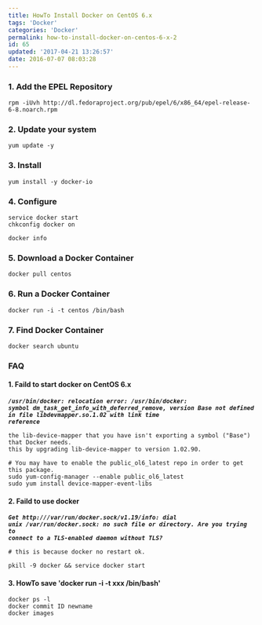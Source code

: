 ```yaml
---
title: HowTo Install Docker on CentOS 6.x
tags: 'Docker'
categories: 'Docker'
permalink: how-to-install-docker-on-centos-6-x-2
id: 65
updated: '2017-04-21 13:26:57'
date: 2016-07-07 08:03:28
---
```


### **1. Add the EPEL Repository**
```
rpm -iUvh http://dl.fedoraproject.org/pub/epel/6/x86_64/epel-release-6-8.noarch.rpm
```
### **2. Update your system**
```
yum update -y
```

### **3. Install**
```
yum install -y docker-io
```


### **4. Configure**
```
service docker start
chkconfig docker on

docker info
```
### **5. Download a Docker Container**
```
docker pull centos
```
### **6. Run a Docker Container**
```
docker run -i -t centos /bin/bash
```

### **7. Find Docker Container**
```
docker search ubuntu
```

### **FAQ**

#### **1. Faild to start docker on CentOS 6.x**
<code>***/usr/bin/docker: relocation error: /usr/bin/docker: symbol dm_task_get_info_with_deferred_remove, version Base not defined in file libdevmapper.so.1.02 with link time reference***</code>
```
the lib-device-mapper that you have isn't exporting a symbol ("Base") that Docker needs.
this by upgrading lib-device-mapper to version 1.02.90.

# You may have to enable the public_ol6_latest repo in order to get this package.
sudo yum-config-manager --enable public_ol6_latest
sudo yum install device-mapper-event-libs
```

#### **2. Faild to use docker**
<code>***Get http:///var/run/docker.sock/v1.19/info: dial unix /var/run/docker.sock: no such file or directory. Are you trying to connect to a TLS-enabled daemon without TLS?***</code>
```
# this is because docker no restart ok.

pkill -9 docker && service docker start
```

#### **3. HowTo save 'docker run -i -t xxx /bin/bash'**
```
docker ps -l
docker commit ID newname
docker images
```

